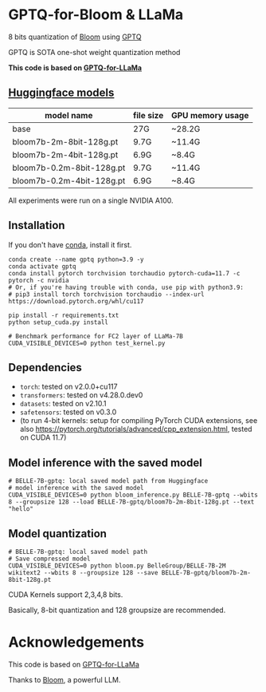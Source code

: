 # GPTQ-for-Bloom & LLaMa
8 bits quantization of [Bloom](https://arxiv.org/pdf/2211.05100.pdf) using [GPTQ](https://arxiv.org/abs/2210.17323)

GPTQ is SOTA one-shot weight quantization method

**This code is based on [GPTQ-for-LLaMa](https://github.com/qwopqwop200/GPTQ-for-LLaMa)**

## [Huggingface models](https://huggingface.co/BelleGroup/BELLE-7B-gptq) 


| model name       |  file size | GPU memory usage |
| -------------------------------------------------- |  ------------------- | ------------------ |
|           base                 |          27G        |       ~28.2G         |
|           bloom7b-2m-8bit-128g.pt                  |          9.7G        |       ~11.4G          |
|           bloom7b-2m-4bit-128g.pt                  |          6.9G        |        ~8.4G          |
|           bloom7b-0.2m-8bit-128g.pt                  |          9.7G        |       ~11.4G          |
|           bloom7b-0.2m-4bit-128g.pt                  |          6.9G        |        ~8.4G          |


All experiments were run on a single NVIDIA A100.

## Installation
If you don't have [conda](https://docs.conda.io/en/latest/miniconda.html), install it first.
```
conda create --name gptq python=3.9 -y
conda activate gptq
conda install pytorch torchvision torchaudio pytorch-cuda=11.7 -c pytorch -c nvidia
# Or, if you're having trouble with conda, use pip with python3.9:
# pip3 install torch torchvision torchaudio --index-url https://download.pytorch.org/whl/cu117

pip install -r requirements.txt
python setup_cuda.py install

# Benchmark performance for FC2 layer of LLaMa-7B
CUDA_VISIBLE_DEVICES=0 python test_kernel.py
```
## Dependencies

* `torch`: tested on v2.0.0+cu117
* `transformers`: tested on v4.28.0.dev0
* `datasets`: tested on v2.10.1
* `safetensors`: tested on v0.3.0
* (to run 4-bit kernels: setup for compiling PyTorch CUDA extensions, see also https://pytorch.org/tutorials/advanced/cpp_extension.html, tested on CUDA 11.7)


## Model inference with the saved model
```
# BELLE-7B-gptq: local saved model path from Huggingface
# model inference with the saved model
CUDA_VISIBLE_DEVICES=0 python bloom_inference.py BELLE-7B-gptq --wbits 8 --groupsize 128 --load BELLE-7B-gptq/bloom7b-2m-8bit-128g.pt --text "hello"
```

## Model quantization

```
# BELLE-7B-gptq: local saved model path
# Save compressed model
CUDA_VISIBLE_DEVICES=0 python bloom.py BelleGroup/BELLE-7B-2M wikitext2 --wbits 8 --groupsize 128 --save BELLE-7B-gptq/bloom7b-2m-8bit-128g.pt

```
CUDA Kernels support 2,3,4,8 bits.

Basically, 8-bit quantization and 128 groupsize are recommended.

# Acknowledgements
This code is based on [GPTQ-for-LLaMa](https://github.com/qwopqwop200/GPTQ-for-LLaMa)

Thanks to [Bloom](https://arxiv.org/pdf/2211.05100.pdf), a powerful LLM.
